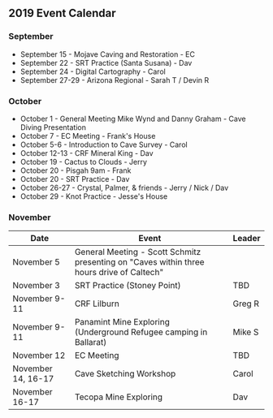 ## 2019 Event Calendar
### September
- September 15 - Mojave Caving and Restoration - EC
- September 22 - SRT Practice (Santa Susana) - Dav
- September 24 - Digital Cartography - Carol
- September 27-29 - Arizona Regional - Sarah T / Devin R

### October
- October 1 - General Meeting
   Mike Wynd and Danny Graham - Cave Diving Presentation
- October 7 - EC Meeting - Frank's House
- October 5-6 - Introduction to Cave Survey - Carol
- October 12-13 - CRF Mineral King - Dav
- October 19 - Cactus to Clouds - Jerry
- October 20 - Pisgah 9am - Frank
- October 20 - SRT Practice - Dav
- October 26-27 - Crystal, Palmer, & friends - Jerry / Nick / Dav
- October 29 - Knot Practice - Jesse's House

### November
| Date | Event | Leader |
| --- | --- | --- |
| November 5 | General Meeting - Scott Schmitz presenting on "Caves within three hours drive of Caltech" |
| November 3 | SRT Practice (Stoney Point) | TBD |
| November 9-11 | CRF Lilburn | Greg R |
| November 9-11 | Panamint Mine Exploring  (Underground Refugee camping in Ballarat) | Mike S |
| November 12 | EC Meeting | TBD |
| November 14, 16-17 | Cave Sketching Workshop | Carol |
| November 16-17 |Tecopa Mine Exploring | Dav |
